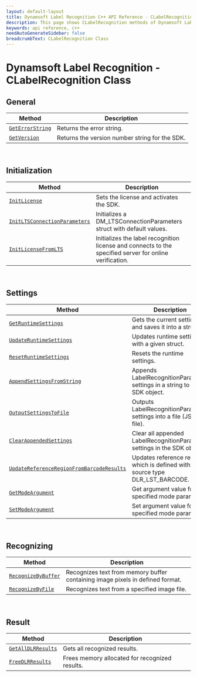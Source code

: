 ```yaml
---
layout: default-layout
title: Dynamsoft Label Recognition C++ API Reference - CLabelRecognition Class
description: This page shows CLabelRecognition methods of Dynamsoft Label Recognition for C++ API Reference.
keywords: api reference, c++
needAutoGenerateSidebar: false
breadcrumbText: CLabelRecognition Class
---
```



# Dynamsoft Label Recognition - CLabelRecognition Class

## General
   
  | Method               | Description |
  |----------------------|-------------|
  | [`GetErrorString`](general.mdgeterrorstring) | Returns the error string. |
  | [`GetVersion`](general.mdgetversion) | Returns the version number string for the SDK. |
   
&nbsp; 

## Initialization
  
  | Method               | Description |
  |----------------------|-------------|
  | [`InitLicense`](initialization.mdinitlicense) | Sets the license and activates the SDK. |
  | [`InitLTSConnectionParameters`](initialization.md#initltsconnectionparameters) | Initializes a DM_LTSConnectionParameters struct with default values. |
  | [`InitLicenseFromLTS`](initialization.md#initlicensefromlts) | Initializes the label recognition license and connects to the specified server for online verification. |

&nbsp; 

## Settings

  | Method               | Description |
  |----------------------|-------------|
  | [`GetRuntimeSettings`](settings.mdgetruntimesettings) | Gets the current settings and saves it into a struct. |
  | [`UpdateRuntimeSettings`](settings.mdupdateruntimesettings) | Updates runtime settings with a given struct. |
  | [`ResetRuntimeSettings`](settings.mdresetruntimesettings) | Resets the runtime settings. |
  | [`AppendSettingsFromString`](settings.mdappendsettingsfromstring) | Appends LabelRecognitionParameter settings in a string to the SDK object. |
  | [`OutputSettingsToFile`](settings.mdoutputsettingstofile) | Outputs LabelRecognitionParameter settings into a file (JSON file). |
  | [`ClearAppendedSettings`](settings.mdclearappendedsettings) | Clear all appended LabelRecognitionParameter settings in the SDK object. |
  | [`UpdateReferenceRegionFromBarcodeResults`](settings.md#updatereferenceregionfrombarcoderesults) | Updates reference region which is defined with source type DLR_LST_BARCODE. |
  | [`GetModeArgument`](settings.md#getmodeargument) | Get argument value for the specified mode parameter. |
  | [`SetModeArgument`](settings.md#setmodeargument) | Set argument value for the specified mode parameter. |

&nbsp; 
   
## Recognizing
   
  | Method               | Description |
  |----------------------|-------------|
  | [`RecognizeByBuffer`](recognizing.mdrecognizebybuffer) | Recognizes text from memory buffer containing image pixels in defined format. |
  | [`RecognizeByFile`](recognizing.mdrecognizebyfile) | Recognizes text from a specified image file. |
   
&nbsp; 
   
## Result
   
  | Method               | Description |
  |----------------------|-------------|
  | [`GetAllDLRResults`](result.mdgetalldlrresults) | Gets all recognized results. |
  | [`FreeDLRResults`](result.mdfreedlrresults) | Frees memory allocated for recognized results. |
       
&nbsp; 

